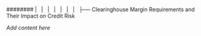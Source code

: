 ######## |   |   |   |   |   |   |   ├── Clearinghouse Margin Requirements and Their Impact on Credit Risk

*Add content here*